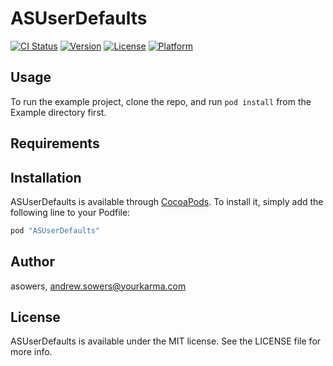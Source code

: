 # ASUserDefaults

[![CI Status](http://img.shields.io/travis/asowers/ASUserDefaults.svg?style=flat)](https://travis-ci.org/asowers/ASUserDefaults)
[![Version](https://img.shields.io/cocoapods/v/ASUserDefaults.svg?style=flat)](http://cocoapods.org/pods/ASUserDefaults)
[![License](https://img.shields.io/cocoapods/l/ASUserDefaults.svg?style=flat)](http://cocoapods.org/pods/ASUserDefaults)
[![Platform](https://img.shields.io/cocoapods/p/ASUserDefaults.svg?style=flat)](http://cocoapods.org/pods/ASUserDefaults)

## Usage

To run the example project, clone the repo, and run `pod install` from the Example directory first.

## Requirements

## Installation

ASUserDefaults is available through [CocoaPods](http://cocoapods.org). To install
it, simply add the following line to your Podfile:

```ruby
pod "ASUserDefaults"
```

## Author

asowers, andrew.sowers@yourkarma.com

## License

ASUserDefaults is available under the MIT license. See the LICENSE file for more info.
